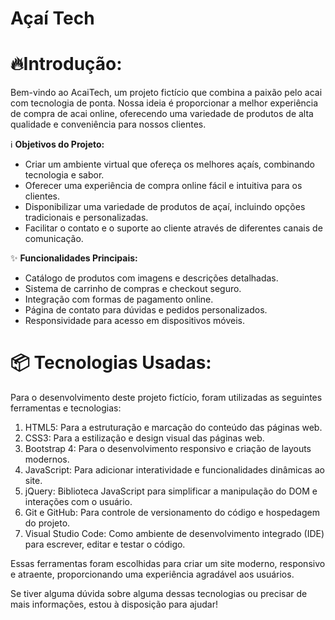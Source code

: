 
# Açaí Tech #

# 🔥Introdução: 

 Bem-vindo ao AcaiTech, um projeto fictício que combina a paixão pelo acai com tecnologia de ponta. Nossa ideia é proporcionar a melhor experiência de compra de acai online, oferecendo uma variedade de produtos de alta qualidade e conveniência para nossos clientes.

ℹ️ **Objetivos do Projeto:**

- Criar um ambiente virtual que ofereça os melhores açaís, combinando tecnologia e sabor.
- Oferecer uma experiência de compra online fácil e intuitiva para os clientes.
- Disponibilizar uma variedade de produtos de açaí, incluindo opções tradicionais e personalizadas.
- Facilitar o contato e o suporte ao cliente através de diferentes canais de comunicação.

✨ **Funcionalidades Principais:**

- Catálogo de produtos com imagens e descrições detalhadas.
- Sistema de carrinho de compras e checkout seguro.
- Integração com formas de pagamento online.
- Página de contato para dúvidas e pedidos personalizados.
- Responsividade para acesso em dispositivos móveis.
  
# 📦 Tecnologias Usadas:

Para o desenvolvimento deste projeto fictício, foram utilizadas as seguintes ferramentas e tecnologias:

1. HTML5: Para a estruturação e marcação do conteúdo das páginas web.
2. CSS3: Para a estilização e design visual das páginas web.
3. Bootstrap 4: Para o desenvolvimento responsivo e criação de layouts modernos.
4. JavaScript: Para adicionar interatividade e funcionalidades dinâmicas ao site.
5. jQuery: Biblioteca JavaScript para simplificar a manipulação do DOM e interações com o usuário.
6. Git e GitHub: Para controle de versionamento do código e hospedagem do projeto.
7. Visual Studio Code: Como ambiente de desenvolvimento integrado (IDE) para escrever, editar e testar o código.

Essas ferramentas foram escolhidas para criar um site moderno, responsivo e atraente, proporcionando uma experiência agradável aos usuários.

Se tiver alguma dúvida sobre alguma dessas tecnologias ou precisar de mais informações, estou à disposição para ajudar!
